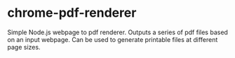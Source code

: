 # chrome-pdf-renderer

Simple Node.js webpage to pdf renderer. 
Outputs a series of pdf files based on an input webpage. Can be used to generate printable files at different page sizes.
